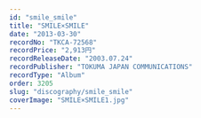 ```yaml
---
id: "smile_smile"
title: "SMILE×SMILE"
date: "2013-03-30"
recordNo: "TKCA-72568"
recordPrice: "2,913円"
recordReleaseDate: "2003.07.24"
recordPublisher: "TOKUMA JAPAN COMMUNICATIONS"
recordType: "Album"
order: 3205
slug: "discography/smile_smile"
coverImage: "SMILE×SMILE1.jpg"
---
```



